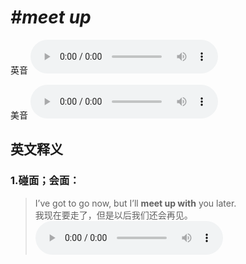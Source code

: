 # ***\#meet up*** 
英音
<audio src="./media/meet up1_AAC.aac" controls="controls"></audio>

美音
<audio src="./media/meet up2_AAC.aac" controls="controls"></audio>



  

英文释义
---
### 1.**碰面；会面：**  

 > I’ve got to go now, but I’ll **meet up with** you later.  
 > 我现在要走了，但是以后我们还会再见。    
<audio src="./media/P276 meet1.aac" controls="controls"></audio>


